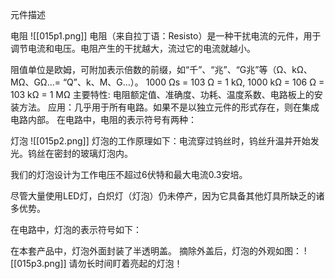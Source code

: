 元件描述

电阻
![[015p1.png]]
电阻（来自拉丁语：Resisto）是一种干扰电流的元件，用于调节电流和电压。电阻产生的干扰越大，流过它的电流就越小。

阻值单位是欧姆，可附加表示倍数的前缀，如“千”、“兆”、“G兆”等（Ω、kΩ、 MΩ、GΩ...= “Q”、k、M、G...）。
1000 Ωs = 103 Ω = 1 kΩ,
1000 kΩ = 106 Ω = 103 kΩ = 1 MΩ
主要特性: 电阻额定值、准确度、功耗、温度系数、电路板上的安装方法。
应用：几乎用于所有电路。如果不是以独立元件的形式存在，则在集成电路内部。
在电路中，电阻的表示符号有两种：

灯泡
![[015p2.png]]
灯泡的工作原理如下：电流穿过钨丝时，钨丝升温并开始发光。钨丝在密封的玻璃灯泡内。

我们的灯泡设计为工作电压不超过6伏特和最大电流0.3安培。

尽管大量使用LED灯，白炽灯（灯泡）仍未停产，因为它具备其他灯具所缺乏的诸多优势。

在电路中，灯泡的表示符号如下：

在本套产品中，灯泡外面封装了半透明盖。
摘除外盖后，灯泡的外观如图：
![[015p3.png]]
请勿长时间盯着亮起的灯泡！